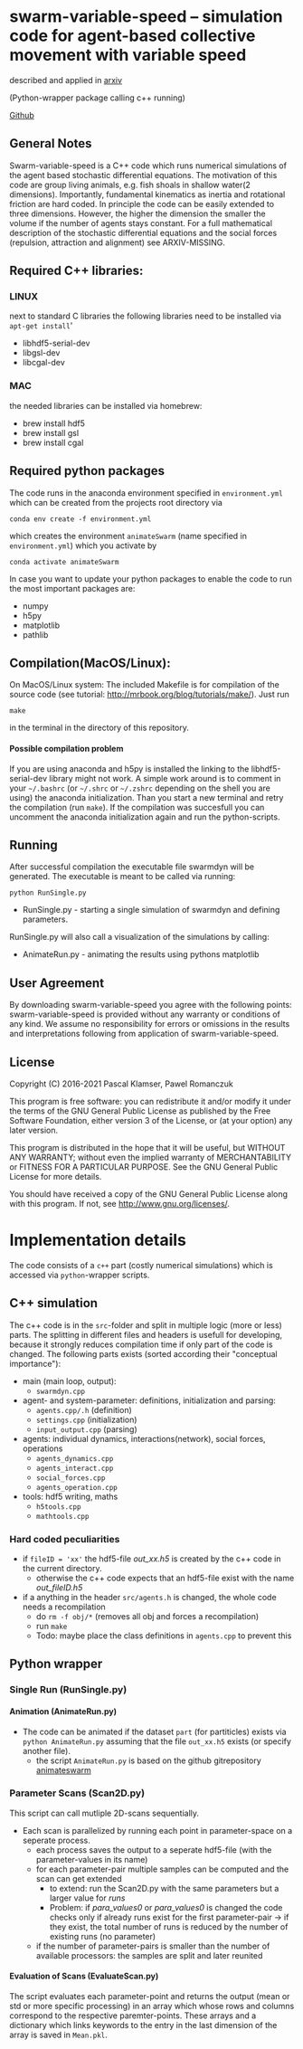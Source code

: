 # swarm-variable-speed – simulation code for agent-based collective movement with variable speed
described and applied in [arxiv](https://arxiv.org/abs/2106.00959)


(Python-wrapper package calling c++ running)

[Github](https://github.com/PaPeK/swarm-variable-speed)

## General Notes

Swarm-variable-speed is a C++ code which runs numerical simulations of the agent based stochastic differential equations.
The motivation of this code are group living animals, e.g. fish shoals in shallow water(2 dimensions).
Importantly, fundamental kinematics as inertia and rotational friction are hard coded.
In principle the code can be easily extended to three dimensions. However, the higher the dimension the smaller the volume if the number of agents stays constant.
For a full mathematical description of the stochastic differential equations and the social forces (repulsion, attraction and alignment) see ARXIV-MISSING. 

## Required C++ libraries:

### LINUX
next to standard C libraries the following libraries need to be installed via ``apt-get install``'

- libhdf5-serial-dev
- libgsl-dev
- libcgal-dev
### MAC 
the needed libraries can be installed via homebrew:

- brew install hdf5 
- brew install gsl
- brew install cgal

## Required python packages

The code runs in the anaconda environment specified in `environment.yml` which can be created from the projects root directory via
```shell
conda env create -f environment.yml
```
which creates the environment `animateSwarm` (name specified in `environment.yml`) which you activate by
```shell
conda activate animateSwarm
```
In case you want to update your python packages to enable the code to run the most important packages are:

- numpy
- h5py
- matplotlib
- pathlib

## Compilation(MacOS/Linux):

On MacOS/Linux system:
The included Makefile is for compilation of the source code (see tutorial: http://mrbook.org/blog/tutorials/make/). Just run 

```
make
``` 

in the terminal in the directory of this repository.

#### Possible compilation problem

If you are using anaconda and h5py is installed the linking to the libhdf5-serial-dev library might not work.
A simple work around is to comment in your `~/.bashrc` (or `~/.shrc` or `~/.zshrc` depending on the shell you are using) the anaconda initialization.
Than you start a new terminal and retry the compilation (run `make`).
If the compilation was succesfull you can uncomment the anaconda initialization again and run the python-scripts.

## Running

After successful compilation the executable file swarmdyn will be generated.
The executable is meant to be called via running:

```
python RunSingle.py
```


- RunSingle.py - starting a single simulation of swarmdyn and defining parameters.

RunSingle.py will also call a visualization of the simulations by calling:

- AnimateRun.py - animating the results using pythons matplotlib

## User Agreement

By downloading swarm-variable-speed you agree with the following points: swarm-variable-speed is provided without any warranty or conditions of any kind. We assume no responsibility for errors or omissions in the results and interpretations following from application of swarm-variable-speed.

## License

Copyright (C) 2016-2021 Pascal Klamser, Pawel Romanczuk

This program is free software: you can redistribute it and/or modify
it under the terms of the GNU General Public License as published by
the Free Software Foundation, either version 3 of the License, or
(at your option) any later version.

This program is distributed in the hope that it will be useful,
but WITHOUT ANY WARRANTY; without even the implied warranty of
MERCHANTABILITY or FITNESS FOR A PARTICULAR PURPOSE.  See the
GNU General Public License for more details.

You should have received a copy of the GNU General Public License
along with this program.  If not, see <http://www.gnu.org/licenses/>.

# Implementation details

The code consists of a `c++` part (costly numerical simulations) which is accessed via `python`-wrapper scripts.

## C++ simulation

The c++ code is in the `src`-folder and split in multiple logic (more or less) parts.
The splitting in different files and headers is usefull for developing, because it strongly reduces compilation time if only part of the code is changed.
The following parts exists (sorted according their "conceptual importance"):

* main (main loop, output):
    * `swarmdyn.cpp`
* agent- and system-parameter: definitions, initialization and parsing:
    * `agents.cpp/.h` (definition)
    * `settings.cpp` (initialization)
    * `input_output.cpp` (parsing)
* agents: individual dynamics, interactions(network), social forces, operations
    * `agents_dynamics.cpp`
    * `agents_interact.cpp`
    * `social_forces.cpp`
    * `agents_operation.cpp`
* tools: hdf5 writing, maths
    * `h5tools.cpp`
    * `mathtools.cpp`

### Hard coded peculiarities

* if `fileID = 'xx'` the hdf5-file _out_xx.h5_ is created by the c++ code in the current directory.
    * otherwise the c++ code expects that an hdf5-file exist with the name _out_fileID.h5_ 
* if a anything in the header `src/agents.h` is changed, the whole code needs a recompilation 
    * do `rm -f obj/*`          (removes all obj and forces a recompilation)
    * run `make`
    * Todo: maybe place the class definitions in `agents.cpp` to prevent this

## Python wrapper


### Single Run (RunSingle.py)

#### Animation (AnimateRun.py)

* The code can be animated if the dataset `part` (for partiticles) exists via `python AnimateRun.py` assuming that the file `out_xx.h5` exists (or specify another file).
    * the script `AnimateRun.py` is based on the github gitrepository [animateswarm](https://github.com/PaPeK/animateswarm)

### Parameter Scans (Scan2D.py)
This script can call mutliple 2D-scans sequentially.
* Each scan is parallelized by running each point in parameter-space on a seperate process.
    * each process saves the output to a seperate hdf5-file (with the parameter-values in its name)
    * for each parameter-pair multiple samples can be computed and the scan can get extended
        * to extend: run the Scan2D.py with the same parameters but a larger value for _runs_
        * Problem: if _para_values0_ or _para_values0_ is changed the code checks only if already runs exist for the first parameter-pair -> if they exist, the total number of runs is reduced by the number of existing runs (no parameter)
    * if the number of parameter-pairs is smaller than the number of available processors: the samples are split and later reunited

#### Evaluation of Scans (EvaluateScan.py)

The script evaluates each parameter-point and returns the output (mean or std or more specific processing) in an array which whose rows and columns correspond to the respective paremter-points.
These arrays and a dictionary which links keywords to the entry in the last dimension of the array is saved in `Mean.pkl`.


